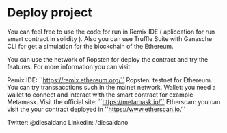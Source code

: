 # Deploy project

You can feel free to use the code for run in Remix IDE ( apliccation for run smart contract in solidity ). Also you can use Truffle Suite with Ganasche CLI for get a simulation for the blockchain of the Ethereum. 

You can use the network of Ropsten for deploy the contract and try the features. 
For more information you can visit: 

Remix IDE: ´´https://remix.ethereum.org/´´
Ropsten: testnet for Ethereum. You can try transsacctions such in the mainet network.
Wallet: you need a wallet to connect and interact with the smart contract for example
Metamask. Visit the official site: ´´https://metamask.io/´´
Etherscan: you can visit the your contract deployed in ''https://www.etherscan.io/''

Twitter: @diesaldano
Linkedin: /diesaldano



